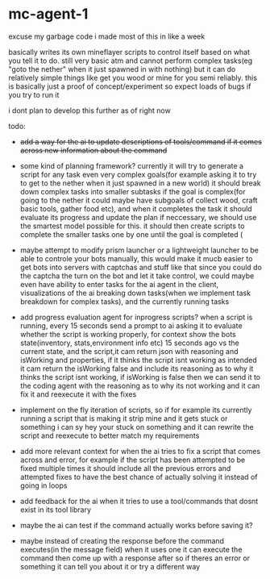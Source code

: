 # mc-agent-1

excuse my garbage code i made most of this in like a week

basically writes its own mineflayer scripts to control itself based on what you tell it to do.
still very basic atm and cannot perform complex tasks(eg "goto the nether" when it just spawned in with nothing) but it can do relatively simple things like get you wood or mine for you semi reliably.
this is basically just a proof of concept/experiment so expect loads of bugs if you try to run it

i dont plan to develop this further as of right now

todo:
- ~~add a way for the ai to update descriptions of tools/command if it comes across new information about the command~~

- some kind of planning framework? currently it will try to generate a script for any task even very complex goals(for example asking it to try to get to the nether when it just spawned in a new world) it should break down complex tasks into smaller subtasks if the goal is complex(for going to the nether it could maybe have subgoals of collect wood, craft basic tools, gather food etc), and when it completes the task it should evaluate its progress and update the plan if neccessary, we should use the smartest model possible for this. it should then create scripts to complete the smaller tasks one by one until the goal is completed
(
- maybe attempt to modify prism launcher or a lightweight launcher to be able to controle your bots manually, this would make it mucb easier to get bots into servers with captchas and stuff like that since you could do the captcha the  turn on the bot and let it take control, we could maybe even have ability to enter tasks for the ai agent in the client, visualizations of the ai breaking down tasks(when we implement task breakdown for complex tasks), and the currently running tasks

- add progress evaluation agent for inprogress scripts? when a script is running, every 15 seconds send a prompt to ai asking it to evaluate whether the script is working properly, for context show the bots state(inventory, stats,environment info etc) 15 seconds ago vs the current state, and the script,it cam return json with reasoning and isWorking and properties, if it thinks the script isnt working as intended it cam return the isWorking false and include its reasoning as to why it thinks the script isnt working, if isWorking is false then we can send it to the coding agent with the reasoning as to why its not working and it can fix it and reexecute it with the fixes


- implement on the fly iteration of scripts, so if for example its currently running a script that is making it strip mine and it gets stuck or something i can sy hey your stuck on something and it can rewrite the script  and reexecute to better match my requirements 
- add more relevant context for when the ai tries to fix a script that comes across and error, for example if the script has been attempted to be fixed multiple times it should include all the previous errors and attempted fixes to have the best chance of actually solving it instead of going in loops
- add feedback for the ai when it tries to use a tool/commands that dosnt exist in its tool library
- maybe the ai can test if the command actually works before saving it?
- maybe instead of creating the response before the command executes(in the message field) when it uses one it can execute the command then come up with a response after so if theres an error or something it can tell you about it or try a different way 
